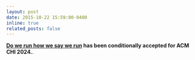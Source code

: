 ```yaml
---
layout: post
date: 2015-10-22 15:59:00-0400
inline: true
related_posts: false
---
```


**[Do we run how we say we run](https://arxiv.org/abs/2309.14245) has been conditionally accepted for ACM CHI 2024.**.
